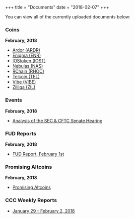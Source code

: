 +++
title = "Documents"
date = "2018-02-07"
+++

You can view all of the currently uploaded documents below:

### Coins

**February, 2018**

- [Ardor (ARDR)](/documents/coins/02-2018/ardor.pdf)
- [Enigma (ENR)](/documents/coins/02-2018/enigma.pdf)
- [IOStoken (IOST)](/documents/coins/02-2018/iostoken.pdf)
- [Nebulas (NAS)](/documents/coins/02-2018/nebulas.pdf)
- [RChain (RHOC)](/documents/coins/02-2018/rchain.pdf)
- [Telcoin (TEL)](/docuents/coins/02-2018/telcoin.pdf)
- [Vibe (VIBE)](/documents/coins/02-2018/vibe.pdf)
- [Zilliqa (ZIL)](/documents/coins/02-2018/zil.pdf)

### Events

**February, 2018**

- [Analysis of the SEC & CFTC Senate Hearing](/documents/events/02-2018/analysis-sec-cftc02052018.pdf)

### FUD Reports

**February, 2018**

- [FUD Report, February 1st](/documents/fud-reports/02-2018/fud-report-02012018.pdf)

### Promising Altcoins

**February, 2018**

- [Promising Altcoins](/documents/promising-altcoins/02-2018/promising-altcoins-02062018.pdf)

### CCC Weekly Reports

- [January 29 - February 2, 2018](/documents/weekly/ccc-weekly-jan-29-feb-2.pdf)



